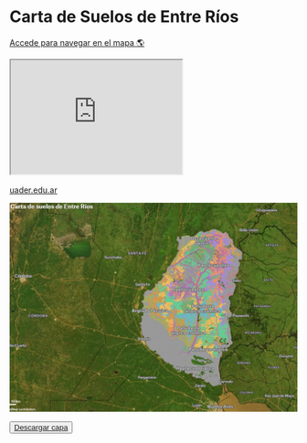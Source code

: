# Carta de Suelos de Entre Ríos


[Accede para navegar en el mapa 🌎](https://felt.com/map/Carta-de-suelos-de-Entre-Rios-5whiguPwSsSzPVr58t9AG6C?lat=-32.119386&lon=-59.288105&zoom=7.39)

<iframe src="https://ceregeo.github.io/Suelos_ER/" height="200" width="300" name="iframe_a" title="Carta de Suelos"></iframe>
<p><a href="https://ide-suelo.s3.amazonaws.com/suelos_ER.zip" target="iframe_a">uader.edu.ar</a></p>

![](../images/mapa_carta_suelo.jpg)


 <button>
                <a download="" href="https://ide-suelo.s3.amazonaws.com/suelos_ER.zip" target="_blank"
                    id="descarga">Descargar
                    capa</a>
            </button>


